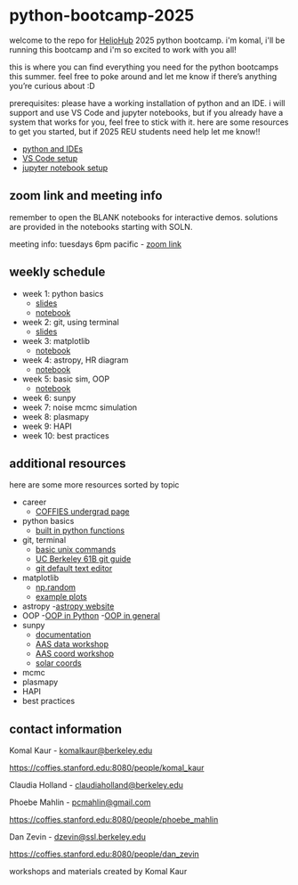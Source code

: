# python-bootcamp-2025
welcome to the repo for [HelioHub](https://discord.gg/xeqTGJzqZ) 2025 python bootcamp. i'm komal, i'll be running this bootcamp and i'm so excited to work with you all!

this is where you can find everything you need for the python bootcamps this summer. feel free to poke around and let me know if there’s anything you’re curious about :D

prerequisites: please have a working installation of python and an IDE. i will support and use VS Code and jupyter notebooks, but if you already have a system that works for you, feel free to stick with it. here are some resources to get you started, but if 2025 REU students need help let me know!!
- [python and IDEs](https://realpython.com/python-ides-code-editors-guide/)
- [VS Code setup](https://code.visualstudio.com/docs/setup/setup-overview)
- [jupyter notebook setup](https://www.dataquest.io/blog/jupyter-notebook-tutorial/)

## zoom link and meeting info
remember to open the BLANK notebooks for interactive demos. solutions are provided in the notebooks starting with SOLN.

meeting info: tuesdays 6pm pacific - [zoom link](https://berkeley.zoom.us/j/92467539403)

## weekly schedule
- week 1: python basics
    - [slides](https://github.com/KomalKaur0/python-bootcamp-2025/blob/main/week1/python%20basics.pdf)
    - [notebook](https://github.com/KomalKaur0/python-bootcamp-2025/blob/main/week1/BLANK%20conditionals%20and%20loops%20copy.ipynb)
- week 2: git, using terminal
    - [slides](https://github.com/KomalKaur0/python-bootcamp-2025/blob/main/week2/git-terminal-lec.pdf) 
- week 3: matplotlib
    - [notebook](https://github.com/KomalKaur0/python-bootcamp-2025/blob/main/week3/BLANK-matplotlib-tutorial%20copy.ipynb)
- week 4: astropy, HR diagram
    - [notebook](https://github.com/KomalKaur0/python-bootcamp-2025/blob/main/week4/BLANK-astropy%20copy.ipynb)
- week 5: basic sim, OOP
    - [notebook](https://github.com/KomalKaur0/python-bootcamp-2025/blob/main/week5/BLANK-oop-tutorial.ipynb)
- week 6: sunpy
- week 7: noise mcmc simulation
- week 8: plasmapy
- week 9: HAPI
- week 10: best practices

## additional resources
here are some more resources sorted by topic

- career
    - [COFFIES undergrad page](https://coffies.stanford.edu:8080/teams/reu)
- python basics
    - [built in python functions](https://docs.python.org/3/library/functions.html)
- git, terminal
    - [basic unix commands](https://mally.stanford.edu/~sr/computing/basic-unix.html)
    - [UC Berkeley 61B git guide](https://fa24.datastructur.es/resources/guides/git/)
    - [git default text editor](https://git-scm.com/book/en/v2/Appendix-C%3A-Git-Commands-Setup-and-Config)
- matplotlib
    - [np.random](https://www.w3schools.com/python/numpy/numpy_random.asp)
    - [example plots](https://matplotlib.org/stable/gallery/index.html)
- astropy
    -[astropy website](https://www.astropy.org)
- OOP
    -[OOP in Python](https://www.geeksforgeeks.org/python-oops-concepts/)
    -[OOP in general](https://www.geeksforgeeks.org/introduction-of-object-oriented-programming/)
- sunpy
    - [documentation](https://docs.sunpy.org/en/stable/reference/index.html)
    - [AAS data workshop](https://github.com/sunpy/aas-2021-workshop/blob/main/01-Search-and-Download-Solar-Data.ipynb)
    - [AAS coord workshop](https://github.com/sunpy/aas-2021-workshop/blob/main/04-Fabulous-and-Powerful-SunPy-Coordinates.ipynb)
    - [solar coords](https://en.wikipedia.org/wiki/Solar_coordinate_systems)
- mcmc
- plasmapy
- HAPI
- best practices

## contact information
Komal Kaur - komalkaur@berkeley.edu

https://coffies.stanford.edu:8080/people/komal_kaur

Claudia Holland - claudiaholland@berkeley.edu

Phoebe Mahlin - pcmahlin@gmail.com

https://coffies.stanford.edu:8080/people/phoebe_mahlin

Dan Zevin - dzevin@ssl.berkeley.edu

https://coffies.stanford.edu:8080/people/dan_zevin

workshops and materials created by Komal Kaur
